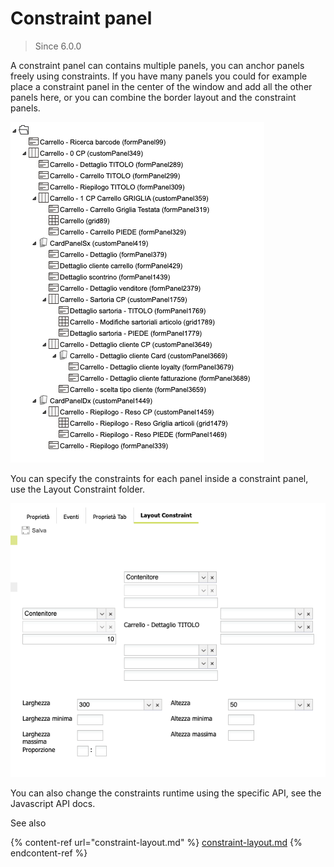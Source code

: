 # Constraint panel

> Since 6.0.0

A constraint panel can contains multiple panels, you can anchor panels freely using constraints. If you have many panels you could for example place a constraint panel in the center of the window and add all the other panels here, or you can combine the border layout and the constraint panels.

![This is an example.](<../../../../.gitbook/assets/image (1) (1).png>)

You can specify the constraints for each panel inside a constraint panel, use the Layout Constraint folder.

![](<../../../../.gitbook/assets/image (1) (2).png>)

You can also change the constraints runtime using the specific API, see the Javascript API docs.

See also

{% content-ref url="constraint-layout.md" %}
[constraint-layout.md](constraint-layout.md)
{% endcontent-ref %}
